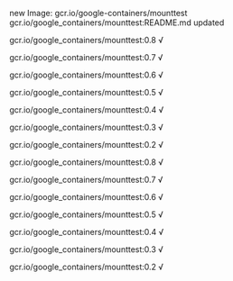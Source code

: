 new Image: gcr.io/google-containers/mounttest
gcr.io/google_containers/mounttest:README.md updated 

gcr.io/google_containers/mounttest:0.8 √

gcr.io/google_containers/mounttest:0.7 √

gcr.io/google_containers/mounttest:0.6 √

gcr.io/google_containers/mounttest:0.5 √

gcr.io/google_containers/mounttest:0.4 √

gcr.io/google_containers/mounttest:0.3 √

gcr.io/google_containers/mounttest:0.2 √

gcr.io/google_containers/mounttest:0.8 √

gcr.io/google_containers/mounttest:0.7 √

gcr.io/google_containers/mounttest:0.6 √

gcr.io/google_containers/mounttest:0.5 √

gcr.io/google_containers/mounttest:0.4 √

gcr.io/google_containers/mounttest:0.3 √

gcr.io/google_containers/mounttest:0.2 √

